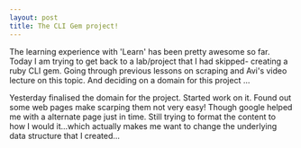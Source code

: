 ```yaml
---
layout: post
title: The CLI Gem project!
---
```


The learning experience with 'Learn' has been pretty awesome so far. Today I am trying to get back to a lab/project that I had skipped- creating a ruby CLI gem.
Going through previous lessons on scraping and Avi's video lecture on this topic.
And deciding on a domain for this project ...

Yesterday finalised the domain for the project. Started work on it. Found out some web pages make scarping them not very easy! Though google helped me with a alternate page just in time. Still trying to format the content to how I would it...which actually makes me want to change the underlying data structure that I created...


